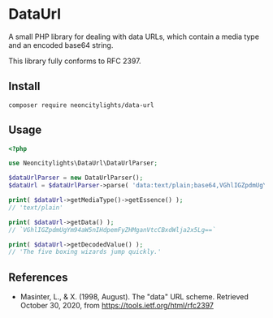 # DataUrl
A small PHP library for dealing with data URLs, which contain a media type and an encoded base64 string.

This library fully conforms to RFC 2397.

## Install
```
composer require neoncitylights/data-url
```

## Usage
```php
<?php

use Neoncitylights\DataUrl\DataUrlParser;

$dataUrlParser = new DataUrlParser();
$dataUrl = $dataUrlParser->parse( 'data:text/plain;base64,VGhlIGZpdmUgYm94aW5nIHdpemFyZHMganVtcCBxdWlja2x5Lg==' );

print( $dataUrl->getMediaType()->getEssence() );
// 'text/plain'

print( $dataUrl->getData() );
// `VGhlIGZpdmUgYm94aW5nIHdpemFyZHMganVtcCBxdWlja2x5Lg==`

print( $dataUrl->getDecodedValue() );
// 'The five boxing wizards jump quickly.'
```

## References
* Masinter, L., &amp; X. (1998, August). The "data" URL scheme. Retrieved October 30, 2020, from https://tools.ietf.org/html/rfc2397
